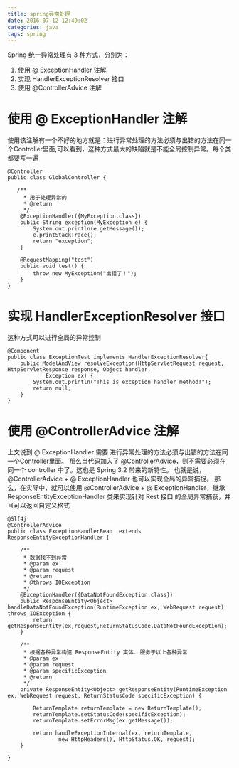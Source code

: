 ```yaml
---
title: spring异常处理
date: 2016-07-12 12:49:02
categories: java
tags: spring
---
```

Spring 统一异常处理有 3 种方式，分别为：
1. 使用 @ ExceptionHandler 注解
1. 实现 HandlerExceptionResolver 接口
1. 使用 @ControllerAdvice 注解

<!--more-->

# 使用 @ ExceptionHandler 注解
使用该注解有一个不好的地方就是：进行异常处理的方法必须与出错的方法在同一个Controller里面,可以看到，这种方式最大的缺陷就是不能全局控制异常。每个类都要写一遍
```
@Controller     
public class GlobalController {              
 
   /**   
     * 用于处理异常的   
     * @return   
     */     
    @ExceptionHandler({MyException.class})      
    public String exception(MyException e) {      
        System.out.println(e.getMessage());      
        e.printStackTrace();      
        return "exception";      
    }      
 
    @RequestMapping("test")      
    public void test() {      
        throw new MyException("出错了！");      
    }                   
}    
```

#  实现 HandlerExceptionResolver 接口
这种方式可以进行全局的异常控制
```
@Component 
public class ExceptionTest implements HandlerExceptionResolver{ 
    public ModelAndView resolveException(HttpServletRequest request, HttpServletResponse response, Object handler, 
            Exception ex) { 
        System.out.println("This is exception handler method!"); 
        return null; 
    } 
}  
```

# 使用 @ControllerAdvice 注解
上文说到 @ ExceptionHandler 需要 进行异常处理的方法必须与出错的方法在同一个Controller里面。 那么当代码加入了 @ControllerAdvice，则不需要必须在同一个 controller 中了。这也是 Spring 3.2 带来的新特性。 也就是说，@ControllerAdvice + @ ExceptionHandler 也可以实现全局的异常捕捉。
那么，在实际中，就可以使用 @ControllerAdvice + @ ExceptionHandler，继承 ResponseEntityExceptionHandler 类来实现针对 Rest 接口 的全局异常捕获，并且可以返回自定义格式
```
@Slf4j
@ControllerAdvice
public class ExceptionHandlerBean  extends ResponseEntityExceptionHandler {
 
    /**
     * 数据找不到异常
     * @param ex
     * @param request
     * @return
     * @throws IOException
     */
    @ExceptionHandler({DataNotFoundException.class})
    public ResponseEntity<Object> handleDataNotFoundException(RuntimeException ex, WebRequest request) throws IOException {
        return getResponseEntity(ex,request,ReturnStatusCode.DataNotFoundException);
    }
 
    /**
     * 根据各种异常构建 ResponseEntity 实体. 服务于以上各种异常
     * @param ex
     * @param request
     * @param specificException
     * @return
     */
    private ResponseEntity<Object> getResponseEntity(RuntimeException ex, WebRequest request, ReturnStatusCode specificException) {
 
        ReturnTemplate returnTemplate = new ReturnTemplate();
        returnTemplate.setStatusCode(specificException);
        returnTemplate.setErrorMsg(ex.getMessage());
 
        return handleExceptionInternal(ex, returnTemplate,
                new HttpHeaders(), HttpStatus.OK, request);
    }
 
}
```